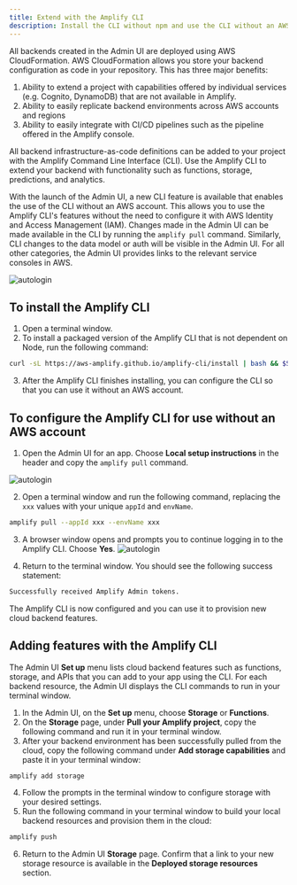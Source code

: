 ```yaml
---
title: Extend with the Amplify CLI
description: Install the CLI without npm and use the CLI without an AWS account
---
```


All backends created in the Admin UI are deployed using AWS CloudFormation. AWS CloudFormation allows you store your backend configuration as code in your repository. This has three major benefits:

1. Ability to extend a project with capabilities offered by individual services (e.g. Cognito, DynamoDB) that are not available in Amplify.
2. Ability to easily replicate backend environments across AWS accounts and regions 
3. Ability to easily integrate with CI/CD pipelines such as the pipeline offered in the Amplify console. 

All backend infrastructure-as-code definitions can be added to your project with the Amplify Command Line Interface (CLI). Use the Amplify CLI to extend your backend with functionality such as functions, storage, predictions, and analytics. 

With the launch of the Admin UI, a new CLI feature is available that enables the use of the CLI without an AWS account. This allows you to use the Amplify CLI's features without the need to configure it with AWS Identity and Access Management (IAM). Changes made in the Admin UI can be made available in the CLI by running the `amplify pull` command. Similarly, CLI changes to the data model or auth will be visible in the Admin UI. For all other categories, the Admin UI provides links to the relevant service consoles in AWS.

![autologin](~/images/console/cli-autologin.gif)


## To install the Amplify CLI
1. Open a terminal window.
2. To install a packaged version of the Amplify CLI that is not dependent on Node, run the following command:
```bash
curl -sL https://aws-amplify.github.io/amplify-cli/install | bash && $SHELL
```
3. After the Amplify CLI finishes installing, you can configure the CLI so that you can use it without an AWS account.

## To configure the Amplify CLI for use without an AWS account

1. Open the Admin UI for an app. Choose **Local setup instructions** in the header and copy the `amplify pull` command.

![autologin](~/images/console/cli-pull.png)

2. Open a terminal window and run the following command, replacing the `xxx` values with your unique `appId` and `envName`. 
```bash
amplify pull --appId xxx --envName xxx
```
3. A browser window opens and prompts you to continue logging in to the Amplify CLI. Choose **Yes**. 
![autologin](~/images/console/cli-autologin.png)

4. Return to the terminal window. You should see the following success statement:
```bash
Successfully received Amplify Admin tokens.
```
The Amplify CLI is now configured and you can use it to provision new cloud backend features. 


## Adding features with the Amplify CLI

The Admin UI **Set up** menu lists cloud backend features such as functions, storage, and APIs that you can add to your app using the CLI. For each backend resource, the Admin UI displays the CLI commands to run in your terminal window. 


1. In the Admin UI, on the **Set up** menu, choose **Storage** or **Functions**.
2. On the **Storage** page, under **Pull your Amplify project**, copy the following command and run it in your terminal window. 
3. After your backend environment has been successfully pulled from the cloud, copy the following command under **Add storage capabilities** and paste it in your terminal window:
```bash
amplify add storage
```
4. Follow the prompts in the terminal window to configure storage with your desired settings.
5. Run the following command in your terminal window to build your local backend resources and provision them in the cloud:
```bash
amplify push
```
6. Return to the Admin UI **Storage** page. Confirm that a link to your new storage resource is available in the **Deployed storage resources** section.
